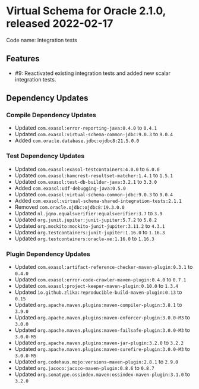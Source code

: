 # Virtual Schema for Oracle 2.1.0, released 2022-02-17

Code name: Integration tests

## Features

* #9: Reactivated existing integration tests and added new scalar integration tests.

## Dependency Updates

### Compile Dependency Updates

* Updated `com.exasol:error-reporting-java:0.4.0` to `0.4.1`
* Updated `com.exasol:virtual-schema-common-jdbc:9.0.3` to `9.0.4`
* Added `com.oracle.database.jdbc:ojdbc8:21.5.0.0`

### Test Dependency Updates

* Updated `com.exasol:exasol-testcontainers:4.0.0` to `6.0.0`
* Updated `com.exasol:hamcrest-resultset-matcher:1.4.1` to `1.5.1`
* Updated `com.exasol:test-db-builder-java:3.2.1` to `3.3.0`
* Added `com.exasol:udf-debugging-java:0.5.0`
* Updated `com.exasol:virtual-schema-common-jdbc:9.0.3` to `9.0.4`
* Added `com.exasol:virtual-schema-shared-integration-tests:2.1.1`
* Removed `com.oracle.ojdbc:ojdbc8:19.3.0.0`
* Updated `nl.jqno.equalsverifier:equalsverifier:3.7` to `3.9`
* Updated `org.junit.jupiter:junit-jupiter:5.7.2` to `5.8.2`
* Updated `org.mockito:mockito-junit-jupiter:3.11.2` to `4.3.1`
* Updated `org.testcontainers:junit-jupiter:1.16.0` to `1.16.3`
* Updated `org.testcontainers:oracle-xe:1.16.0` to `1.16.3`

### Plugin Dependency Updates

* Updated `com.exasol:artifact-reference-checker-maven-plugin:0.3.1` to `0.4.0`
* Updated `com.exasol:error-code-crawler-maven-plugin:0.4.0` to `0.7.1`
* Updated `com.exasol:project-keeper-maven-plugin:0.10.0` to `1.3.4`
* Updated `io.github.zlika:reproducible-build-maven-plugin:0.13` to `0.15`
* Updated `org.apache.maven.plugins:maven-compiler-plugin:3.8.1` to `3.9.0`
* Updated `org.apache.maven.plugins:maven-enforcer-plugin:3.0.0-M3` to `3.0.0`
* Updated `org.apache.maven.plugins:maven-failsafe-plugin:3.0.0-M3` to `3.0.0-M5`
* Updated `org.apache.maven.plugins:maven-jar-plugin:3.2.0` to `3.2.2`
* Updated `org.apache.maven.plugins:maven-surefire-plugin:3.0.0-M3` to `3.0.0-M5`
* Updated `org.codehaus.mojo:versions-maven-plugin:2.8.1` to `2.9.0`
* Updated `org.jacoco:jacoco-maven-plugin:0.8.6` to `0.8.7`
* Updated `org.sonatype.ossindex.maven:ossindex-maven-plugin:3.1.0` to `3.2.0`
